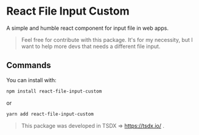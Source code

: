 # React File Input Custom

A simple and humble react component for input file in web apps.

> Feel free for contribute with this package. It's for my necessity, but I want to help more devs that needs a different file input.

## Commands

You can install with:

```bash
npm install react-file-input-custom
```
or

```bash
yarn add react-file-input-custom
```
> This package was developed in TSDX => https://tsdx.io/ .

